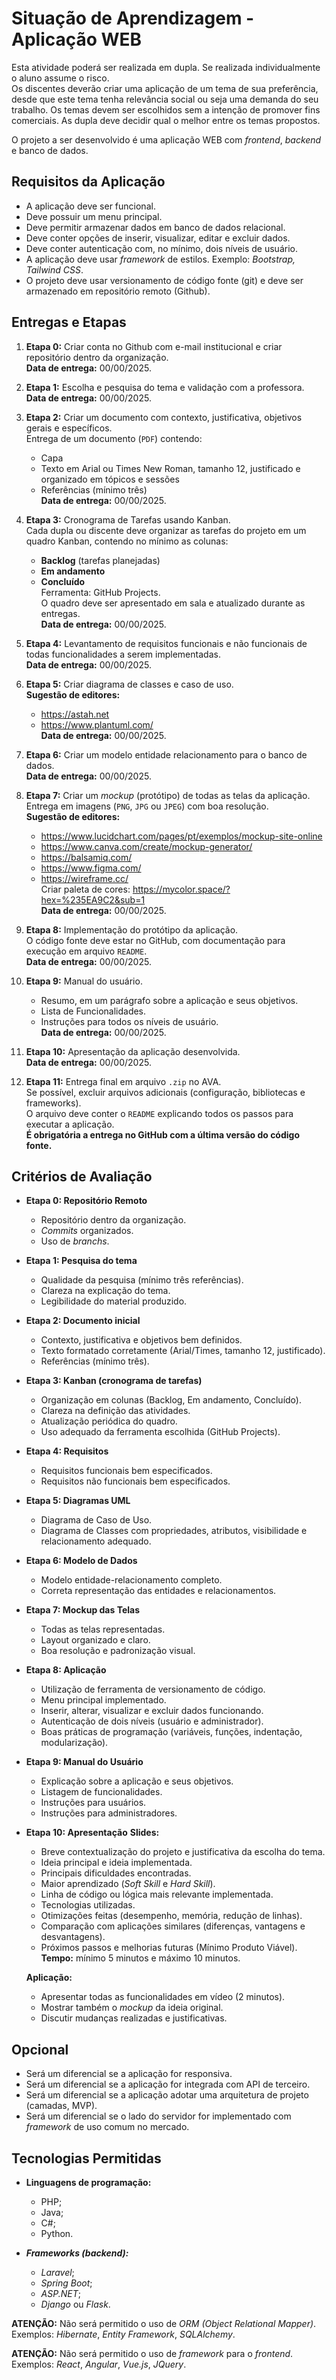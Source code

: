 # Situação de Aprendizagem - Aplicação WEB

Esta atividade poderá ser realizada em dupla. Se realizada individualmente o aluno assume o risco.  
Os discentes deverão criar uma aplicação de um tema de sua preferência, desde que este tema tenha relevância social ou seja uma demanda do seu trabalho. Os temas devem ser escolhidos sem a intenção de promover fins comerciais. As dupla deve decidir qual o melhor entre os temas propostos.

O projeto a ser desenvolvido é uma aplicação WEB com *frontend*, *backend* e banco de dados.

## Requisitos da Aplicação

- A aplicação deve ser funcional.
- Deve possuir um menu principal.
- Deve permitir armazenar dados em banco de dados relacional.
- Deve conter opções de inserir, visualizar, editar e excluir dados.
- Deve conter autenticação com, no mínimo, dois níveis de usuário.
- A aplicação deve usar *framework* de estilos. Exemplo: *Bootstrap, Tailwind CSS*.
- O projeto deve usar versionamento de código fonte (git) e deve ser armazenado em repositório remoto (Github).

## Entregas e Etapas

1. **Etapa 0:** Criar conta no Github com e-mail institucional e criar repositório dentro da organização.  
   **Data de entrega:** 00/00/2025.

2. **Etapa 1:** Escolha e pesquisa do tema e validação com a professora.  
   **Data de entrega:** 00/00/2025.

3. **Etapa 2:** Criar um documento com contexto, justificativa, objetivos gerais e específicos.  
   Entrega de um documento (`PDF`) contendo:  
   - Capa  
   - Texto em Arial ou Times New Roman, tamanho 12, justificado e organizado em tópicos e sessões  
   - Referências (mínimo três)  
   **Data de entrega:** 00/00/2025.

4. **Etapa 3:** Cronograma de Tarefas usando Kanban.  
   Cada dupla ou discente deve organizar as tarefas do projeto em um quadro Kanban, contendo no mínimo as colunas:  
   - **Backlog** (tarefas planejadas)  
   - **Em andamento**  
   - **Concluído**  
   Ferramenta: GitHub Projects.  
   O quadro deve ser apresentado em sala e atualizado durante as entregas.  
   **Data de entrega:** 00/00/2025.

5. **Etapa 4:** Levantamento de requisitos funcionais e não funcionais de todas funcionalidades a serem implementadas.  
   **Data de entrega:** 00/00/2025.

6. **Etapa 5:** Criar diagrama de classes e caso de uso.  
   **Sugestão de editores:**  
   - https://astah.net  
   - https://www.plantuml.com/  
   **Data de entrega:** 00/00/2025.

7. **Etapa 6:** Criar um modelo entidade relacionamento para o banco de dados.  
   **Data de entrega:** 00/00/2025.

8. **Etapa 7:** Criar um *mockup* (protótipo) de todas as telas da aplicação.  
   Entrega em imagens (`PNG`, `JPG` ou `JPEG`) com boa resolução.  
   **Sugestão de editores:**  
   - https://www.lucidchart.com/pages/pt/exemplos/mockup-site-online  
   - https://www.canva.com/create/mockup-generator/  
   - https://balsamiq.com/  
   - https://www.figma.com/  
   - https://wireframe.cc/  
   Criar paleta de cores: https://mycolor.space/?hex=%235EA9C2&sub=1  
   **Data de entrega:** 00/00/2025.

9. **Etapa 8:** Implementação do protótipo da aplicação.  
   O código fonte deve estar no GitHub, com documentação para execução em arquivo `README`.  
   **Data de entrega:** 00/00/2025.

10. **Etapa 9:** Manual do usuário.  
    - Resumo, em um parágrafo sobre a aplicação e seus objetivos.  
    - Lista de Funcionalidades.  
    - Instruções para todos os níveis de usuário.  
    **Data de entrega:** 00/00/2025.

11. **Etapa 10:** Apresentação da aplicação desenvolvida.  
    **Data de entrega:** 00/00/2025.

12. **Etapa 11:** Entrega final em arquivo `.zip` no AVA.  
    Se possível, excluir arquivos adicionais (configuração, bibliotecas e frameworks).  
    O arquivo deve conter o `README` explicando todos os passos para executar a aplicação.  
    **É obrigatória a entrega no GitHub com a última versão do código fonte.**

## Critérios de Avaliação

- **Etapa 0: Repositório Remoto**
  - Repositório dentro da organização.
  - *Commits* organizados.
  - Uso de *branchs*.

- **Etapa 1: Pesquisa do tema**
  - Qualidade da pesquisa (mínimo três referências).
  - Clareza na explicação do tema.
  - Legibilidade do material produzido.

- **Etapa 2: Documento inicial**
  - Contexto, justificativa e objetivos bem definidos.
  - Texto formatado corretamente (Arial/Times, tamanho 12, justificado).
  - Referências (mínimo três).

- **Etapa 3: Kanban (cronograma de tarefas)**
  - Organização em colunas (Backlog, Em andamento, Concluído).
  - Clareza na definição das atividades.
  - Atualização periódica do quadro.
  - Uso adequado da ferramenta escolhida (GitHub Projects).

- **Etapa 4: Requisitos**
  - Requisitos funcionais bem especificados.
  - Requisitos não funcionais bem especificados.

- **Etapa 5: Diagramas UML**
  - Diagrama de Caso de Uso.
  - Diagrama de Classes com propriedades, atributos, visibilidade e relacionamento adequado.

- **Etapa 6: Modelo de Dados**
  - Modelo entidade-relacionamento completo.
  - Correta representação das entidades e relacionamentos.

- **Etapa 7: Mockup das Telas**
  - Todas as telas representadas.
  - Layout organizado e claro.
  - Boa resolução e padronização visual.

- **Etapa 8: Aplicação**
  - Utilização de ferramenta de versionamento de código.
  - Menu principal implementado.
  - Inserir, alterar, visualizar e excluir dados funcionando.
  - Autenticação de dois níveis (usuário e administrador).
  - Boas práticas de programação (variáveis, funções, indentação, modularização).

- **Etapa 9: Manual do Usuário**
  - Explicação sobre a aplicação e seus objetivos.
  - Listagem de funcionalidades.
  - Instruções para usuários.
  - Instruções para administradores.

- **Etapa 10: Apresentação**
  **Slides:**
  - Breve contextualização do projeto e justificativa da escolha do tema.
  - Ideia principal e ideia implementada.
  - Principais dificuldades encontradas.
  - Maior aprendizado (*Soft Skill* e *Hard Skill*).
  - Linha de código ou lógica mais relevante implementada.
  - Tecnologias utilizadas.
  - Otimizações feitas (desempenho, memória, redução de linhas).
  - Comparação com aplicações similares (diferenças, vantagens e desvantagens).
  - Próximos passos e melhorias futuras (Mínimo Produto Viável).  
  **Tempo:** mínimo 5 minutos e máximo 10 minutos.  

  **Aplicação:**
  - Apresentar todas as funcionalidades em vídeo (2 minutos).
  - Mostrar também o *mockup* da ideia original.
  - Discutir mudanças realizadas e justificativas.

## Opcional

- Será um diferencial se a aplicação for responsiva.
- Será um diferencial se a aplicação for integrada com API de terceiro.
- Será um diferencial se a aplicação adotar uma arquitetura de projeto (camadas, MVP).
- Será um diferencial se o lado do servidor for implementado com *framework* de uso comum no mercado.

## Tecnologias Permitidas

- **Linguagens de programação:**
  - PHP;
  - Java;
  - C#;
  - Python.

- **_Frameworks (backend):_**
  - *Laravel*;
  - *Spring Boot*;
  - *ASP.NET*;
  - *Django* ou *Flask*.

**ATENÇÃO:** Não será permitido o uso de *ORM (Object Relational Mapper)*.  
Exemplos: *Hibernate*, *Entity Framework*, *SQLAlchemy*.  

**ATENÇÃO:** Não será permitido o uso de *framework* para o *frontend*.  
Exemplos: *React*, *Angular*, *Vue.js*, *JQuery*.
